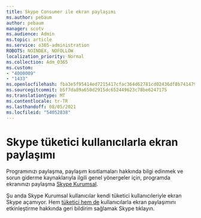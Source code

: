 ```yaml
---
title: Skype Consumer ile ekran paylaşımı
ms.author: pebaum
author: pebaum
manager: scotv
ms.audience: Admin
ms.topic: article
ms.service: o365-administration
ROBOTS: NOINDEX, NOFOLLOW
localization_priority: Normal
ms.collection: Adm_O365
ms.custom:
- "4000009"
- "1433"
ms.openlocfilehash: fba3e5f95414ed7215417cfac364d62781cd02436df8b741479d136a606df757
ms.sourcegitcommit: b5f7da89a650d2915dc652449623c78be6247175
ms.translationtype: MT
ms.contentlocale: tr-TR
ms.lasthandoff: 08/05/2021
ms.locfileid: "54052838"
---
```

# <a name="screen-sharing-with-skype-consumer-users"></a>Skype tüketici kullanıcılarla ekran paylaşımı

Programınızı paylaşma, paylaşım kısıtlamaları hakkında bilgi edinmek ve sorun giderme kaynaklarıyla ilgili genel yönergeler için, programda ekranınızı paylaşma [Skype Kurumsal](https://support.microsoft.com/office/share-and-present-content-from-skype-meetings-app-skype-for-business-web-app-234b0c06-a88d-4707-904c-4fd6c571fc01).  

Şu anda Skype Kurumsal kullanıcılar kendi tüketici kullanıcıleriyle ekran Skype açamıyor. Hem [tüketici hem de](https://www.skypefeedback.com/forums/299913-generally-available/suggestions/12335259-enable-screen-sharing-to-consumer-skype-users) kullanıcılarla ekran paylaşımını etkinleştirme hakkında geri bildirim sağlamak Skype tıklayın. 
